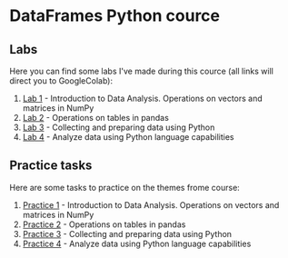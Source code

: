 # DataFrames Python cource

## Labs

Here you can find some labs I've made during this cource (all links will direct you to GoogleColab):

1. [Lab 1](https://colab.research.google.com/drive/1Dx0nJemEX3d6RAP7xmx0tD-FxM4Ajbue?usp=sharing) - Introduction to Data Analysis. Operations on vectors and matrices in NumPy
2. [Lab 2](https://colab.research.google.com/drive/1eFrovnVaFjT1AOyfGsu0UsaP92Jjrc8d?usp=sharing) - Operations on tables in pandas
3. [Lab 3](https://colab.research.google.com/drive/1HaJVG_BZbVBp22f25MHiLoBi00g04kfy?usp=sharing) - Collecting and preparing data using Python
4. [Lab 4](https://colab.research.google.com/drive/1s5ZnrJr8cA90cO7GWbc0s4DSsVAbmfaR?usp=sharing) - Analyze data using Python language capabilities

## Practice tasks

Here are some tasks to practice on the themes frome course:

1. [Practice 1](https://colab.research.google.com/drive/1y18O5foam_yunaXinZxZMGN-IT8BR4Wk?usp=sharing) - Introduction to Data Analysis. Operations on vectors and matrices in NumPy
2. [Practice 2](https://colab.research.google.com/drive/1qkVvGK6OOoDE_LD3uUbboM-rwbw1pvfs?usp=sharing) - Operations on tables in pandas
3. [Practice 3](https://colab.research.google.com/drive/1uw7mJf45TnFahjjrhboyBEd1GwXFQ9VF?usp=sharing) - Collecting and preparing data using Python
4. [Practice 4](https://colab.research.google.com/drive/1KmMA8wC7OuGntmeouupEc2b9-gv7qHf1?usp=sharing) - Analyze data using Python language capabilities
